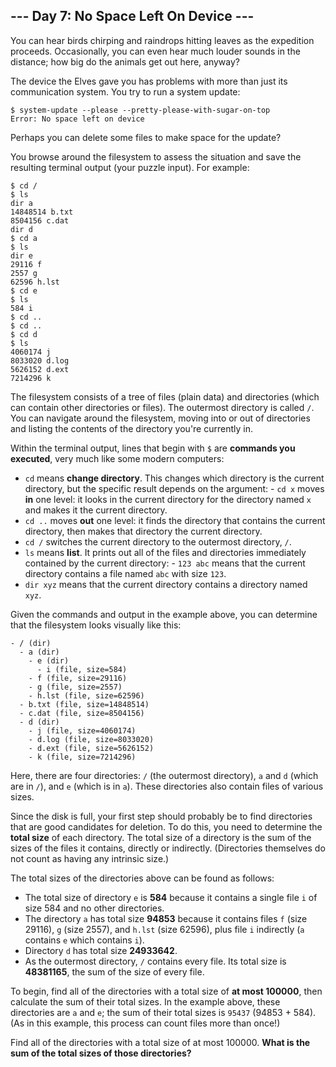 ## --- Day 7: No Space Left On Device ---
You can hear birds chirping and raindrops hitting leaves as the expedition proceeds. Occasionally, you can even hear much louder sounds in the distance; how big do the animals get out here, anyway?
 
The device the Elves gave you has problems with more than just its communication system. You try to run a system update:
 
```
$ system-update --please --pretty-please-with-sugar-on-top
Error: No space left on device
```
 
Perhaps you can delete some files to make space for the update?
 
You browse around the filesystem to assess the situation and save the resulting terminal output (your puzzle input). For example:
 
```
$ cd /
$ ls
dir a
14848514 b.txt
8504156 c.dat
dir d
$ cd a
$ ls
dir e
29116 f
2557 g
62596 h.lst
$ cd e
$ ls
584 i
$ cd ..
$ cd ..
$ cd d
$ ls
4060174 j
8033020 d.log
5626152 d.ext
7214296 k
```
 
The filesystem consists of a tree of files (plain data) and directories (which can contain other directories or files). The outermost directory is called `/`. You can navigate around the filesystem, moving into or out of directories and listing the contents of the directory you're currently in.
 
Within the terminal output, lines that begin with `$` are **commands you executed**, very much like some modern computers:
 
- `cd` means **change directory**. This changes which directory is the current directory, but the specific result depends on the argument: - `cd x` moves **in** one level: it looks in the current directory for the directory named `x` and makes it the current directory.
- `cd ..` moves **out** one level: it finds the directory that contains the current directory, then makes that directory the current directory.
- `cd /` switches the current directory to the outermost directory, `/`. 
- `ls` means **list**. It prints out all of the files and directories immediately contained by the current directory: - `123 abc` means that the current directory contains a file named `abc` with size `123`.
- `dir xyz` means that the current directory contains a directory named `xyz`. 
 
Given the commands and output in the example above, you can determine that the filesystem looks visually like this:
 
```
- / (dir)
  - a (dir)
    - e (dir)
      - i (file, size=584)
    - f (file, size=29116)
    - g (file, size=2557)
    - h.lst (file, size=62596)
  - b.txt (file, size=14848514)
  - c.dat (file, size=8504156)
  - d (dir)
    - j (file, size=4060174)
    - d.log (file, size=8033020)
    - d.ext (file, size=5626152)
    - k (file, size=7214296)
```
 
Here, there are four directories: `/` (the outermost directory), `a` and `d` (which are in `/`), and `e` (which is in `a`). These directories also contain files of various sizes.
 
Since the disk is full, your first step should probably be to find directories that are good candidates for deletion. To do this, you need to determine the **total size** of each directory. The total size of a directory is the sum of the sizes of the files it contains, directly or indirectly. (Directories themselves do not count as having any intrinsic size.)
 
The total sizes of the directories above can be found as follows:
 
- The total size of directory `e` is **584** because it contains a single file `i` of size 584 and no other directories.
- The directory `a` has total size **94853** because it contains files `f` (size 29116), `g` (size 2557), and `h.lst` (size 62596), plus file `i` indirectly (`a` contains `e` which contains `i`).
- Directory `d` has total size **24933642**.
- As the outermost directory, `/` contains every file. Its total size is **48381165**, the sum of the size of every file.
 
To begin, find all of the directories with a total size of **at most 100000**, then calculate the sum of their total sizes. In the example above, these directories are `a` and `e`; the sum of their total sizes is `95437` (94853 + 584). (As in this example, this process can count files more than once!)
 
Find all of the directories with a total size of at most 100000. **What is the sum of the total sizes of those directories?**
 